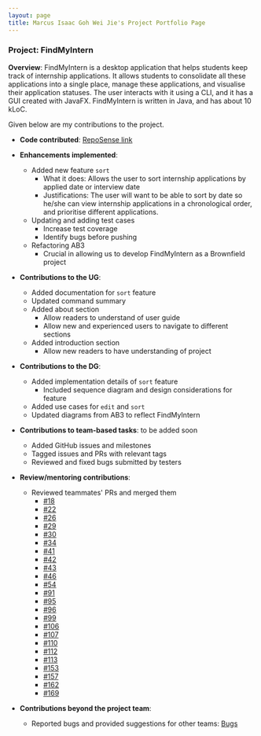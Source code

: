 ```yaml
---
layout: page
title: Marcus Isaac Goh Wei Jie's Project Portfolio Page
---
```


### Project: FindMyIntern

**Overview**: FindMyIntern is a desktop application that helps students keep track of internship applications. 
It allows students to consolidate all these applications into a single place, manage these applications, and visualise 
their application statuses. The user interacts with it using a CLI, and it has a GUI created with JavaFX. 
FindMyIntern is written in Java, and has about 10 kLoC.

Given below are my contributions to the project.

* **Code contributed**: [RepoSense link](https://nus-cs2103-ay2223s1.github.io/tp-dashboard/?search=marcusgwj&breakdown=true)

* **Enhancements implemented**:
    * Added new feature `sort`
        * What it does: Allows the user to sort internship applications by applied date or interview date
        * Justifications: The user will want to be able to sort by date so he/she can view internship applications in 
          a chronological order, and prioritise different applications.
    * Updating and adding test cases
        * Increase test coverage
        * Identify bugs before pushing
    * Refactoring AB3
        * Crucial in allowing us to develop FindMyIntern as a Brownfield project

* **Contributions to the UG**:
    * Added documentation for `sort` feature
    * Updated command summary
    * Added about section
        * Allow readers to understand of user guide
        * Allow new and experienced users to navigate to different sections
    * Added introduction section
        * Allow new readers to have understanding of project
        
* **Contributions to the DG**: 
    * Added implementation details of `sort` feature
        * Included sequence diagram and design considerations for feature
    * Added use cases for `edit` and `sort`
    * Updated diagrams from AB3 to reflect FindMyIntern

* **Contributions to team-based tasks**: to be added soon
    * Added GitHub issues and milestones
    * Tagged issues and PRs with relevant tags
    * Reviewed and fixed bugs submitted by testers
 
* **Review/mentoring contributions**:
    * Reviewed teammates' PRs and merged them
      * [#18](https://github.com/AY2223S1-CS2103T-T14-1/tp/pull/18)
      * [#22](https://github.com/AY2223S1-CS2103T-T14-1/tp/pull/22)
      * [#26](https://github.com/AY2223S1-CS2103T-T14-1/tp/pull/26)
      * [#29](https://github.com/AY2223S1-CS2103T-T14-1/tp/pull/29)
      * [#30](https://github.com/AY2223S1-CS2103T-T14-1/tp/pull/30)
      * [#34](https://github.com/AY2223S1-CS2103T-T14-1/tp/pull/34)
      * [#41](https://github.com/AY2223S1-CS2103T-T14-1/tp/pull/41)
      * [#42](https://github.com/AY2223S1-CS2103T-T14-1/tp/pull/42)
      * [#43](https://github.com/AY2223S1-CS2103T-T14-1/tp/pull/43)
      * [#46](https://github.com/AY2223S1-CS2103T-T14-1/tp/pull/46)
      * [#54](https://github.com/AY2223S1-CS2103T-T14-1/tp/pull/54)
      * [#91](https://github.com/AY2223S1-CS2103T-T14-1/tp/pull/91)
      * [#95](https://github.com/AY2223S1-CS2103T-T14-1/tp/pull/95)
      * [#96](https://github.com/AY2223S1-CS2103T-T14-1/tp/pull/96)
      * [#99](https://github.com/AY2223S1-CS2103T-T14-1/tp/pull/99)
      * [#106](https://github.com/AY2223S1-CS2103T-T14-1/tp/pull/106)
      * [#107](https://github.com/AY2223S1-CS2103T-T14-1/tp/pull/106)
      * [#110](https://github.com/AY2223S1-CS2103T-T14-1/tp/pull/110)
      * [#112](https://github.com/AY2223S1-CS2103T-T14-1/tp/pull/112)
      * [#113](https://github.com/AY2223S1-CS2103T-T14-1/tp/pull/113)
      * [#153](https://github.com/AY2223S1-CS2103T-T14-1/tp/pull/153)
      * [#157](https://github.com/AY2223S1-CS2103T-T14-1/tp/pull/157)
      * [#162](https://github.com/AY2223S1-CS2103T-T14-1/tp/pull/162)
      * [#169](https://github.com/AY2223S1-CS2103T-T14-1/tp/pull/169)

* **Contributions beyond the project team**: 
    * Reported bugs and provided suggestions for other teams: [Bugs](https://github.com/Marcusgwj/ped/issues)
